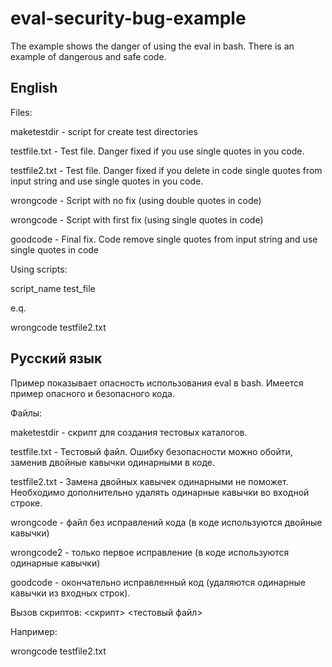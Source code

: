 # eval-security-bug-example
The example shows the danger of using the eval in bash. There is an example of dangerous and safe code.

## English

Files:

maketestdir - script for create test directories

testfile.txt - Test file. Danger fixed if you use single quotes in you code.

testfile2.txt - Test file. Danger fixed if you delete in code single quotes from input string and use single quotes in you code.

wrongcode - Script with no fix (using double quotes in code)

wrongcode - Script with first fix (using single quotes in code)

goodcode - Final fix. Code remove single quotes from input string and use single quotes in code

Using scripts:

script_name test_file

e.q.

wrongcode testfile2.txt



## Русский язык

Пример показывает опасность использования eval в bash. Имеется пример опасного и безопасного кода.

Файлы:

maketestdir - скрипт для создания тестовых каталогов.

testfile.txt - Тестовый файл. Ошибку безопасности можно обойти, заменив двойные кавычки одинарными в коде.

testfile2.txt - Замена двойных кавычек одинарными не поможет. Необходимо дополнительно удалять одинарные кавычки во входной строке.

wrongcode - файл без исправлений кода (в коде используются двойные кавычки)

wrongcode2 - только первое исправление (в коде используются одинарные кавычки)

goodcode - окончательно исправленный код (удаляются одинарные кавычки из входных строк).

Вызов скриптов: <скрипт> <тестовый файл>

Например:

wrongcode testfile2.txt